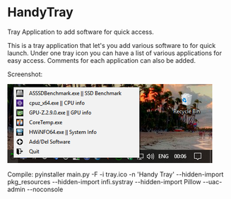 # HandyTray
Tray Application to add software for quick access.

This is a tray application that let's you add various software to for quick launch. Under one tray icon you can have a list of
various applications for easy access. Comments for each application can also be added.

Screenshot:

![alt text](https://raw.githubusercontent.com/activatedtmx/HandyTray/master/sample_screenshot.png)

Compile:
pyinstaller main.py -F -i tray.ico -n 'Handy Tray' --hidden-import pkg_resources --hidden-import infi.systray --hidden-import Pillow --uac-admin --noconsole
